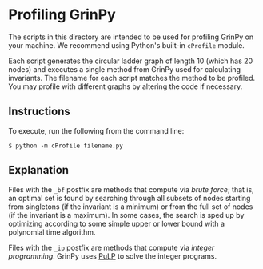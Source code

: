 # Profiling GrinPy

The scripts in this directory are intended to be used for profiling GrinPy on
your machine. We recommend using Python's built-in `cProfile` module.

Each script generates the circular ladder graph of length 10 (which has 20
nodes) and executes a single method from GrinPy used for calculating
invariants. The filename for each script matches the method to be profiled.
You may profile with different graphs by altering the code if
necessary.

## Instructions
 To execute, run the following from the command line:

```console
$ python -m cProfile filename.py
```

## Explanation

Files with the `_bf` postfix are methods that compute via *brute force*; that
is, an optimal set is found by searching through all subsets of nodes starting
from singletons (if the invariant is a minimum) or from the full set of nodes
(if the invariant is a maximum). In some cases, the search is sped up by
optimizing according to some simple upper or lower bound with a
polynomial time algorithm.

Files with the `_ip` postfix are methods that compute via *integer programming*.
GrinPy uses [PuLP](https://github.com/coin-or/pulp "PuLP LP modeler") to solve the
integer programs.
